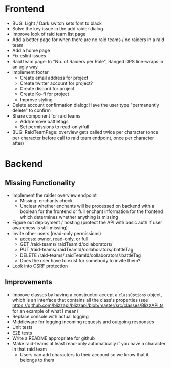 # Frontend

- BUG: Light / Dark switch sets font to black
- Solve the key issue in the add raider dialog
- Improve look of raid team list page
- Add a better page for when there are no raid teams / no raiders in a raid team
- Add a home page
- Fix eslint issues
- Raid team page: In "No. of Raiders per Role", Ranged DPS line-wraps in an ugly way
- Implement footer
  - Create email address for project
  - Create twitter account for project?
  - Create discord for project
  - Create Ko-fi for project
  - Improve styling
- Delete account confirmation dialog: Have the user type "permanently delete" to confirm
- Share component for raid teams
  - Add/remove battletags
  - Set permissions to read-only/full
- BUG: RaidTeamPage: overview gets called twice per character (once per character before call to raid team endpoint, once per character after)

# Backend

## Missing Functionality

- Implement the raider overview endpoint
  - Missing: enchants check
  - Unclear whether enchants will be processed on backend with a boolean for the frontend or full enchant information for the frontend which determines whether anything is missing
- Figure out deployment / hosting (protect the API with basic auth if user awareness is still missing)
- Invite other users (read-only permissions)
  - access: owner, read-only, or full
  - GET /raid-teams/:raidTeamId/collaborators/
  - PUT /raid-teams/:raidTeamId/collaborators/:battleTag
  - DELETE /raid-teams/:raidTeamId/collaborators/:battleTag
  - Does the user have to exist for somebody to invite them?
- Look into CSRF protection

## Improvements

- Improve classes by having a constructor accept a `classOptions` object, which is an interface that contains all the class's properties (see https://github.com/blizzapi/blizzapi/blob/master/src/classes/BlizzAPI.ts for an example of what I mean)
- Replace console with actual logging
- Middleware for logging incoming requests and outgoing responses
- Unit tests
- E2E tests
- Write a README appropriate for github
- Make raid-teams at least read-only automatically if you have a character in that raid team
  - Users can add characters to their account so we know that it belongs to them
